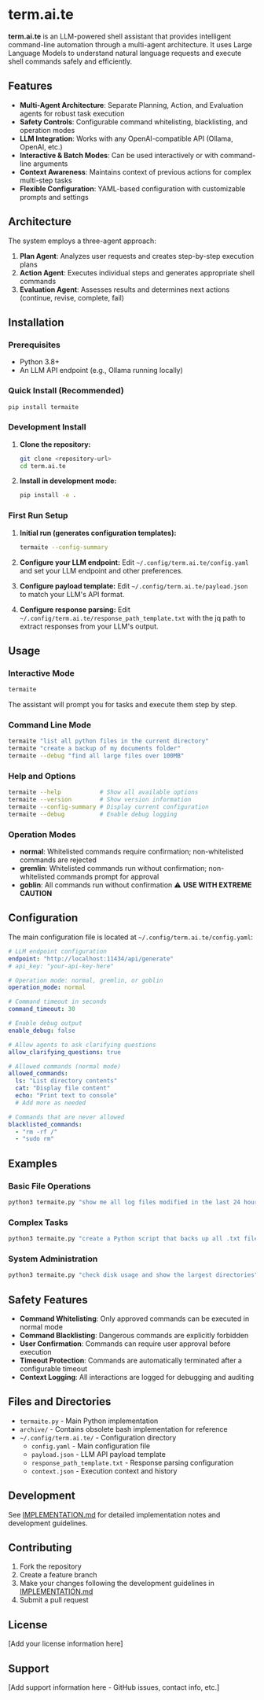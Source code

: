 # term.ai.te

**term.ai.te** is an LLM-powered shell assistant that provides intelligent command-line automation through a multi-agent architecture. It uses Large Language Models to understand natural language requests and execute shell commands safely and efficiently.

## Features

- **Multi-Agent Architecture**: Separate Planning, Action, and Evaluation agents for robust task execution
- **Safety Controls**: Configurable command whitelisting, blacklisting, and operation modes
- **LLM Integration**: Works with any OpenAI-compatible API (Ollama, OpenAI, etc.)
- **Interactive & Batch Modes**: Can be used interactively or with command-line arguments
- **Context Awareness**: Maintains context of previous actions for complex multi-step tasks
- **Flexible Configuration**: YAML-based configuration with customizable prompts and settings

## Architecture

The system employs a three-agent approach:

1. **Plan Agent**: Analyzes user requests and creates step-by-step execution plans
2. **Action Agent**: Executes individual steps and generates appropriate shell commands
3. **Evaluation Agent**: Assesses results and determines next actions (continue, revise, complete, fail)

## Installation

### Prerequisites

- Python 3.8+
- An LLM API endpoint (e.g., Ollama running locally)

### Quick Install (Recommended)

```bash
pip install termaite
```

### Development Install

1. **Clone the repository:**
   ```bash
   git clone <repository-url>
   cd term.ai.te
   ```

2. **Install in development mode:**
   ```bash
   pip install -e .
   ```

### First Run Setup

1. **Initial run (generates configuration templates):**
   ```bash
   termaite --config-summary
   ```

2. **Configure your LLM endpoint:**
   Edit `~/.config/term.ai.te/config.yaml` and set your LLM endpoint and other preferences.

3. **Configure payload template:**
   Edit `~/.config/term.ai.te/payload.json` to match your LLM's API format.

4. **Configure response parsing:**
   Edit `~/.config/term.ai.te/response_path_template.txt` with the jq path to extract responses from your LLM's output.

## Usage

### Interactive Mode

```bash
termaite
```

The assistant will prompt you for tasks and execute them step by step.

### Command Line Mode

```bash
termaite "list all python files in the current directory"
termaite "create a backup of my documents folder"
termaite --debug "find all large files over 100MB"
```

### Help and Options

```bash
termaite --help           # Show all available options
termaite --version        # Show version information
termaite --config-summary # Display current configuration
termaite --debug          # Enable debug logging
```

### Operation Modes

- **normal**: Whitelisted commands require confirmation; non-whitelisted commands are rejected
- **gremlin**: Whitelisted commands run without confirmation; non-whitelisted commands prompt for approval
- **goblin**: All commands run without confirmation ⚠️ **USE WITH EXTREME CAUTION**

## Configuration

The main configuration file is located at `~/.config/term.ai.te/config.yaml`:

```yaml
# LLM endpoint configuration
endpoint: "http://localhost:11434/api/generate"
# api_key: "your-api-key-here"

# Operation mode: normal, gremlin, or goblin
operation_mode: normal

# Command timeout in seconds
command_timeout: 30

# Enable debug output
enable_debug: false

# Allow agents to ask clarifying questions
allow_clarifying_questions: true

# Allowed commands (normal mode)
allowed_commands:
  ls: "List directory contents"
  cat: "Display file content"
  echo: "Print text to console"
  # Add more as needed

# Commands that are never allowed
blacklisted_commands:
  - "rm -rf /"
  - "sudo rm"
```

## Examples

### Basic File Operations
```bash
python3 termaite.py "show me all log files modified in the last 24 hours"
```

### Complex Tasks
```bash
python3 termaite.py "create a Python script that backs up all .txt files to a dated folder"
```

### System Administration
```bash
python3 termaite.py "check disk usage and show the largest directories"
```

## Safety Features

- **Command Whitelisting**: Only approved commands can be executed in normal mode
- **Command Blacklisting**: Dangerous commands are explicitly forbidden
- **User Confirmation**: Commands can require user approval before execution
- **Timeout Protection**: Commands are automatically terminated after a configurable timeout
- **Context Logging**: All interactions are logged for debugging and auditing

## Files and Directories

- `termaite.py` - Main Python implementation
- `archive/` - Contains obsolete bash implementation for reference
- `~/.config/term.ai.te/` - Configuration directory
  - `config.yaml` - Main configuration file
  - `payload.json` - LLM API payload template
  - `response_path_template.txt` - Response parsing configuration
  - `context.json` - Execution context and history

## Development

See [IMPLEMENTATION.md](IMPLEMENTATION.md) for detailed implementation notes and development guidelines.

## Contributing

1. Fork the repository
2. Create a feature branch
3. Make your changes following the development guidelines in [IMPLEMENTATION.md](IMPLEMENTATION.md)
4. Submit a pull request

## License

[Add your license information here]

## Support

[Add support information here - GitHub issues, contact info, etc.]

